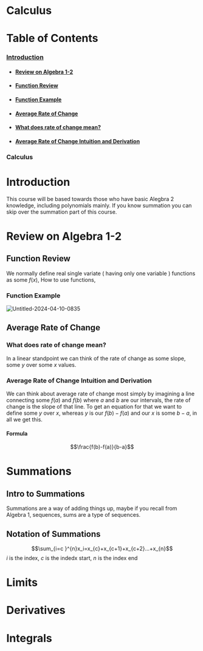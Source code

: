 # Calculus
# Table of Contents
### [Introduction](#introduction)

- #### [Review on Algebra 1-2](#review-on-algebra-1-2)

- #### [Function Review](#function-review)

- #### [Function Example](#function-example)

- #### [Average Rate of Change](#average-rate-of-change)

- #### [What does rate of change mean?](#what-does-rate-of-change-mean)

- #### [Average Rate of Change Intuition and Derivation](#average-rate-of-change-intuition-and-derivation)
### Calculus
# Introduction
This course will be based towards those who have basic Alegbra 2 knowledge, including polynomials mainly. 
If you know summation you can skip over the summation part of this course. 
# Review on Algebra 1-2
## Function Review
We normally define real single variate ( having only one variable ) functions as some $f(x)$, How to use functions,
### Function Example
![Untitled-2024-04-10-0835](https://github.com/PolyMathTogether/ObsidianPolyMath/assets/93007463/5ce0d0a8-9054-4709-ad74-a3145c7572b0)
## Average Rate of Change
### What does rate of change mean? 
In a linear standpoint we can think of the rate of change as some slope, some $y$ over some $x$ values. 
### Average Rate of Change Intuition and Derivation 
We can think about average rate of change most simply by imagining a line connecting some $f(a)$ and $f(b)$ where $a$ and $b$ are our intervals, the rate of change is the slope of that line. To get an equation for that we want to define some $y$ over $x$, whereas $y$ is our $f(b)-f(a)$ and our $x$ is some $b-a$, in all we get this.
#### Formula
$$\frac{f(b)-f(a)}{b-a}$$
# Summations
## Intro to Summations
Summations are a way of adding things up, maybe if you recall from Algebra 1, sequences, sums are a type of sequences.
## Notation of Summations
$$\sum_{i=c }^{n}x_i=x_{c}+x_{c+1}+x_{c+2}...+x_{n}$$
$i$ is the index, $c$ is the indedx start, $n$ is the index end
# Limits
# Derivatives
# Integrals
